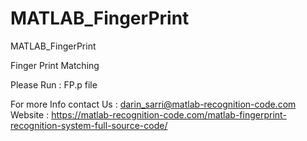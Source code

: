 # MATLAB_FingerPrint
MATLAB_FingerPrint

Finger Print Matching

Please Run : FP.p file

For more Info contact Us : darin_sarri@matlab-recognition-code.com
Website : https://matlab-recognition-code.com/matlab-fingerprint-recognition-system-full-source-code/

